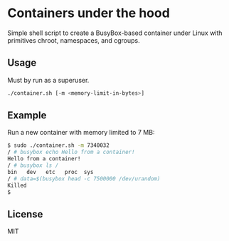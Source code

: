 # Containers under the hood

Simple shell script to create a BusyBox-based container under Linux with primitives chroot, namespaces, and cgroups.

## Usage

Must by run as a superuser.

```sh
./container.sh [-m <memory-limit-in-bytes>]
```

## Example

Run a new container with memory limited to 7 MB:

```sh
$ sudo ./container.sh -m 7340032
/ # busybox echo Hello from a container!
Hello from a container!
/ # busybox ls /
bin   dev   etc   proc  sys
/ # data=$(busybox head -c 7500000 /dev/urandom)
Killed
$
```

## License

MIT
